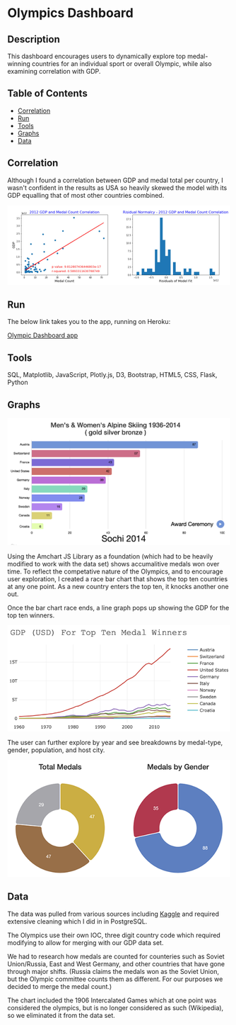 # Olympics Dashboard

## Description 

This dashboard encourages users to dynamically explore top medal-winning countries for an individual sport or overall Olympic, while also examining correlation with GDP.



## Table of Contents
* [Correlation](#Correlartion)
* [Run](#Results)
* [Tools](#Tools)
* [Graphs](#Graphs)
* [Data](#Data)




## Correlation

Although I found a correlation between GDP and medal total per country, I wasn't confident in the results as USA so heavily skewed the model with its GDP equalling that of most other countries combined.

![Correlation Graph](resources/corr_gdp_count.jpg)



## Run

The below link takes you to the app, running on Heroku:

[Olympic Dashboard app](https://olympic-dashboard.herokuapp.com/)



## Tools

SQL, Matplotlib, JavaScript, Plotly.js, D3, Bootstrap, HTML5, CSS, Flask, Python


## Graphs

![Sample Graph](resources/olympic_bar_race.png)

Using the Amchart JS Library as a foundation (which had to be heavily modified to work with the data set) shows accumalitive medals won over time. To reflect the competative nature of the Olympics, and to encourage user exploration, I created a race bar chart that shows the top ten countries at any one point. As a new country enters the top ten, it knocks another one out.

Once the bar chart race ends, a line graph pops up showing the GDP for the top ten winners.

![Sample Graph](resources/gdp_graph1.png)

The user can further explore by year and see breakdowns by medal-type, gender, population, and host city.

![Sample Graph](resources/pies.png)



## Data

The data was pulled from various sources including [Kaggle](https://www.kaggle.com/rio2016/olympic-games) and required extensive cleaning which I did in in PostgreSQL.

 The Olympics use their own IOC, three digit country code which required modifying to allow for merging with our GDP data set. 

We had to research how medals are counted for counteries such as Soviet Union/Russia, East and West Germany,  and other countries that have gone through major shifts. (Russia claims the medals won as the Soviet Union, but the Olympic committee counts them as different. For our purposes we decided to merge the medal count.)

The chart included the 1906 Intercalated Games which at one point was considered the olympics, but is no longer considered as such (Wikipedia), so we eliminated it from the data set.





